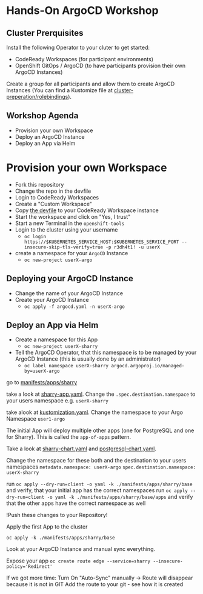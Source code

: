# Hands-On ArgoCD Workshop

## Cluster Prerquisites

Install the following Operator to your cluter to get started:

- CodeReady Workspaces (for participant environments)
- OpenShift GitOps / ArgoCD (to have participants provision their own ArgoCD Instances)

Create a group for all participants and allow them to create ArgoCD Instances (You can find a Kustomize file at [cluster-preperation/rolebindings](./cluster-preperation/rolebindings)).

## Workshop Agenda

- Provision your own Workspace
- Deploy an ArgoCD Instance
- Deploy an App via Helm

# Provision your own Workspace

- Fork this repository
- Change the repo in the devfile
- Login to CodeReady Workspaces
- Create a "Custom Workspace"
- Copy [the devfile](./cluster-preperation/workshop-tools/workshop-devfile.yaml) to your CodeReady Workspace instance
- Start the workspace and click on "Yes, I trust"
- Start a new Terminal in the `openshift-tools`
- Login to the cluster using your username
  - `oc login https://$KUBERNETES_SERVICE_HOST:$KUBERNETES_SERVICE_PORT --insecure-skip-tls-verify=true -p r3dh4t1! -u userX`
- create a namespace for your `ArgoCD` Instance
  - `oc new-project userX-argo`



## Deploying your ArgoCD Instance

- Change the name of your ArgoCD Instance
- Create your ArgoCD Instance
  - `oc apply -f argocd.yaml -n userX-argo`

## Deploy an App via Helm

- Create a namespace for this App
  - `oc new-project userX-sharry`
- Tell the ArgoCD Operator, that this namespace is to be managed by your ArgoCD Instance (this is usually done by an administrator)
  - `oc label namespace userX-sharry argocd.argoproj.io/managed-by=userX-argo`

go to [manifests/apps/sharry](./manifests/apps/sharry/)

take a look at [sharry-app.yaml](./manifests/apps/sharry/base/sharry-app.yaml).
Change the `.spec.destination.namespace` to your users namespace e.g. `userX-sharry`

take alook at [kustomization.yaml](./manifests/apps/sharry/base/kustomization.yaml).
Change the namespace to your Argo Namespace `user1-argo`

The initial App will deploy multiple other apps (one for PostgreSQL and one for Sharry). This is called the `app-of-apps` pattern.

Take a look at [sharry-chart.yaml](./manifests/apps/sharry/base/apps/sharry-chart.yaml) and [postgresql-chart.yaml](./manifests/apps/sharry/base/apps/postgresql-chart.yaml).

Change the namespace for these both and the destination to your users namespaces
`metadata.namespace: userX-argo`
`spec.destination.namespace: userX-sharry`

run `oc apply --dry-run=client -o yaml -k ./manifests/apps/sharry/base` and verify, that your initial app has the correct namespaces
run `oc apply --dry-run=client -o yaml -k ./manifests/apps/sharry/base/apps` and verify that the other apps have the correct namespace as well

!Push these changes to your Repository!

Apply the first App to the cluster

`oc apply -k ./manifests/apps/sharry/base`

Look at your ArgoCD Instance and manual sync everything.

Expose your app
`oc create route edge --service=sharry --insecure-policy='Redirect'`

If we got more time:
Turn On "Auto-Sync" manually -> Route will disappear because it is not in GIT
Add the route to your git - see how it is created
